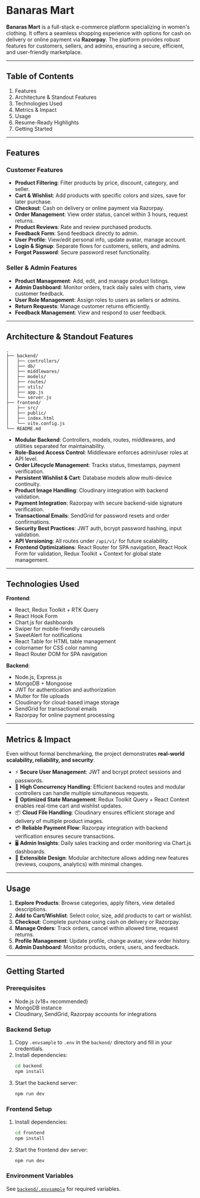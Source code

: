 # **Banaras Mart**

**Banaras Mart** is a full-stack e-commerce platform specializing in women's clothing. It offers a seamless shopping experience with options for cash on delivery or online payment via **Razorpay**. The platform provides robust features for customers, sellers, and admins, ensuring a secure, efficient, and user-friendly marketplace.

---

## **Table of Contents**

1. Features
2. Architecture & Standout Features
3. Technologies Used
4. Metrics & Impact
5. Usage
6. Resume-Ready Highlights
7. Getting Started

---

## **Features**

### **Customer Features**

* **Product Filtering**: Filter products by price, discount, category, and seller.
* **Cart & Wishlist**: Add products with specific colors and sizes, save for later purchase.
* **Checkout**: Cash on delivery or online payment via Razorpay.
* **Order Management**: View order status, cancel within 3 hours, request returns.
* **Product Reviews**: Rate and review purchased products.
* **Feedback Form**: Send feedback directly to admin.
* **User Profile**: View/edit personal info, update avatar, manage account.
* **Login & Signup**: Separate flows for customers, sellers, and admins.
* **Forgot Password**: Secure password reset functionality.

### **Seller & Admin Features**

* **Product Management**: Add, edit, and manage product listings.
* **Admin Dashboard**: Monitor orders, track daily sales with charts, view customer feedback.
* **User Role Management**: Assign roles to users as sellers or admins.
* **Return Requests**: Manage customer returns efficiently.
* **Feedback Management**: View and respond to user feedback.

---

## **Architecture & Standout Features**

```
.
├── backend/
│   ├── controllers/
│   ├── db/
│   ├── middlewares/
│   ├── models/
│   ├── routes/
│   ├── utils/
│   ├── app.js
│   └── server.js
├── frontend/
│   ├── src/
│   ├── public/
│   ├── index.html
│   └── vite.config.js
└── README.md
```

* **Modular Backend**: Controllers, models, routes, middlewares, and utilities separated for maintainability.
* **Role-Based Access Control**: Middleware enforces admin/user roles at API level.
* **Order Lifecycle Management**: Tracks status, timestamps, payment verification.
* **Persistent Wishlist & Cart**: Database models allow multi-device continuity.
* **Product Image Handling**: Cloudinary integration with backend validation.
* **Payment Integration**: Razorpay with secure backend-side signature verification.
* **Transactional Emails**: SendGrid for password resets and order confirmations.
* **Security Best Practices**: JWT auth, bcrypt password hashing, input validation.
* **API Versioning**: All routes under `/api/v1/` for future scalability.
* **Frontend Optimizations**: React Router for SPA navigation, React Hook Form for validation, Redux Toolkit + Context for global state management.

---

## **Technologies Used**

**Frontend**:

* React, Redux Toolkit + RTK Query
* React Hook Form
* Chart.js for dashboards
* Swiper for mobile-friendly carousels
* SweetAlert for notifications
* React Table for HTML table management
* colornamer for CSS color naming
* React Router DOM for SPA navigation

**Backend**:

* Node.js, Express.js
* MongoDB + Mongoose
* JWT for authentication and authorization
* Multer for file uploads
* Cloudinary for cloud-based image storage
* SendGrid for transactional emails
* Razorpay for online payment processing

---

## **Metrics & Impact**

Even without formal benchmarking, the project demonstrates **real-world scalability, reliability, and security**:

* ⚡ **Secure User Management**: JWT and bcrypt protect sessions and passwords.
* 🛒 **High Concurrency Handling**: Efficient backend routes and modular controllers can handle multiple simultaneous requests.
* 🔄 **Optimized State Management**: Redux Toolkit Query + React Context enables real-time cart and wishlist updates.
* 📦 **Cloud File Handling**: Cloudinary ensures efficient storage and delivery of multiple product images.
* 💳 **Reliable Payment Flow**: Razorpay integration with backend verification ensures secure transactions.
* 🖥️ **Admin Insights**: Daily sales tracking and order monitoring via Chart.js dashboards.
* 🧩 **Extensible Design**: Modular architecture allows adding new features (reviews, coupons, analytics) with minimal changes.

---

## **Usage**

1. **Explore Products**: Browse categories, apply filters, view detailed descriptions.
2. **Add to Cart/Wishlist**: Select color, size, add products to cart or wishlist.
3. **Checkout**: Complete purchase using cash on delivery or Razorpay.
4. **Manage Orders**: Track orders, cancel within allowed time, request returns.
5. **Profile Management**: Update profile, change avatar, view order history.
6. **Admin Dashboard**: Monitor products, orders, users, and feedback.

---

## Getting Started

### Prerequisites

- Node.js (v18+ recommended)
- MongoDB instance
- Cloudinary, SendGrid, Razorpay accounts for integrations

### Backend Setup

1. Copy `.envsample` to `.env` in the `backend/` directory and fill in your credentials.
2. Install dependencies:
   ```sh
   cd backend
   npm install
   ```
3. Start the backend server:
   ```sh
   npm run dev
   ```

### Frontend Setup

1. Install dependencies:
   ```sh
   cd frontend
   npm install
   ```
2. Start the frontend dev server:
   ```sh
   npm run dev
   ```

### Environment Variables

See [`backend/.envsample`](backend/.envsample) for required variables.